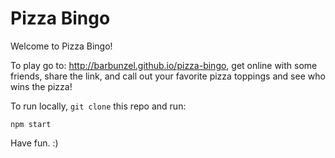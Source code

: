 # Pizza Bingo

Welcome to Pizza Bingo!

To play go to: http://barbunzel.github.io/pizza-bingo, get online with some friends, share the link, and call out your favorite pizza toppings and see who wins the pizza!

To run locally, `git clone` this repo and run:

`npm start`

Have fun. :)